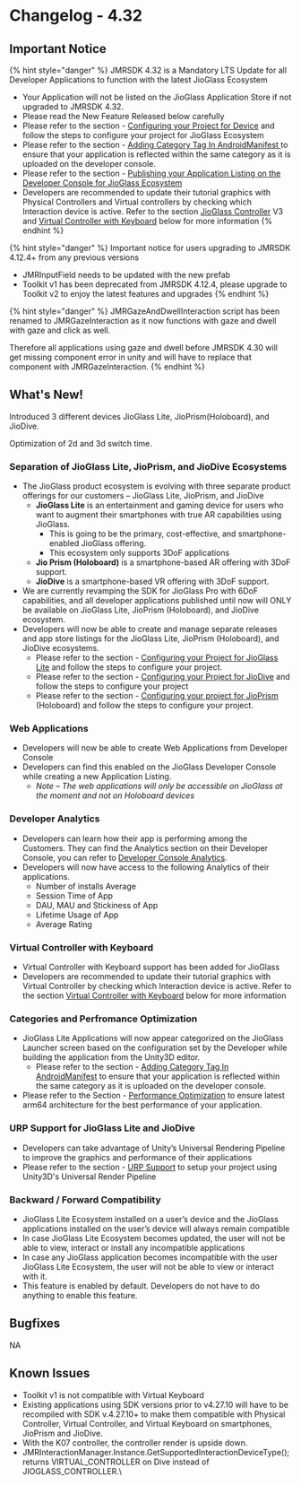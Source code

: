 # Changelog - 4.32

## Important Notice

{% hint style="danger" %}
JMRSDK 4.32 is a Mandatory LTS Update for all Developer Applications to function with the latest JioGlass Ecosystem

* Your Application will not be listed on the JioGlass Application Store if not upgraded to JMRSDK 4.32.
* Please read the New Feature Released below carefully
* Please refer to the section - [Configuring your Project for Device](../building-and-testing/publishing-to-target-device/#configuring-your-project-for-the-build-device) and follow the steps to configure your project for JioGlass Ecosystem
* Please refer to the section - [Adding Category Tag In AndroidManifest ](../building-and-testing/publishing-to-target-device/#adding-category-tag-in-androidmanifest)to ensure that your application is reflected within the same category as it is uploaded on the developer console.
* Please refer to the section - [Publishing your Application Listing on the Developer Console for JioGlass Ecosystem](../publish/publishing-to-jioglass-developer-console.md)
* Developers are recommended to update their tutorial graphics with Physical Controllers and Virtual controllers by checking which Interaction device is active. Refer to the section [JioGlass Controller](../develop/controller-interactions.md) V3 and [Virtual Controller with Keyboard](../controller-specifications/virtual-controller-virtual-keyboard-for-jioglass.md) below for more information
{% endhint %}

{% hint style="danger" %}
Important notice for users upgrading to JMRSDK 4.12.4+ from any previous versions

* JMRInputField needs to be updated with the new prefab
* Toolkit v1 has been deprecated from JMRSDK 4.12.4, please upgrade to Toolkit v2 to enjoy the latest features and upgrades
{% endhint %}

{% hint style="danger" %}
JMRGazeAndDwellInteraction script has been renamed to JMRGazeInteraction as it now functions with gaze and dwell with gaze and click as well.

Therefore all applications using gaze and dwell before JMRSDK 4.30 will get missing component error in unity and will have to replace that component with JMRGazeInteraction.
{% endhint %}

## What's New!  <a href="#new-features-released" id="new-features-released"></a>

Introduced 3 different devices JioGlass Lite, JioPrism(Holoboard), and JioDive.

Optimization of 2d and 3d switch time.

### **Separation of JioGlass Lite, JioPrism, and JioDive Ecosystems**&#x20;

* The JioGlass product ecosystem is evolving with three separate product offerings for our customers – JioGlass Lite, JioPrism, and JioDive&#x20;
  * **JioGlass Lite** is an entertainment and gaming device for users who want to augment their smartphones with true AR capabilities using JioGlass.&#x20;
    * This is going to be the primary, cost-effective, and smartphone-enabled JioGlass offering.&#x20;
    * This ecosystem only supports 3DoF applications&#x20;
  * **Jio Prism (Holoboard)** is a smartphone-based AR offering with 3DoF support.
  * **JioDive** is a smartphone-based VR offering with 3DoF support.
* We are currently revamping the SDK for JioGlass Pro with 6DoF capabilities, and all developer applications published until now will ONLY be available on JioGlass Lite, JioPrism (Holoboard), and JioDive ecosystem.&#x20;
* Developers will now be able to create and manage separate releases and app store listings for the JioGlass Lite, JioPrism (Holoboard), and JioDive ecosystems.&#x20;
  * Please refer to the section - [Configuring your Project for JioGlass Lite](../building-and-testing/publishing-to-target-device/#configuring-your-project-for-the-build-device) and follow the steps to configure your project.&#x20;
  * Please refer to the section - [Configuring your Project for JioDive](../building-and-testing/publishing-to-target-device/#configuring-your-project-for-the-build-device) and follow the steps to configure your project
  * Please refer to the section  - [Configuring your project for JioPrism](../building-and-testing/publishing-to-target-device/#configuring-your-project-for-the-build-device) (Holoboard) and follow the steps to configure your project.&#x20;

### **Web Applications**

* Developers will now be able to create Web Applications from Developer Console
* Developers can find this enabled on the JioGlass Developer Console while creating a new Application Listing.
  * _Note – The web applications will only be accessible on JioGlass at the moment and not on Holoboard devices_

### **Developer Analytics**&#x20;

* Developers can learn how their app is performing among the Customers. They can find the Analytics section on their Developer Console, you can refer to [Developer Console Analytics](../publish/developer-console-analytics.md).
* Developers will now have access to the following Analytics of their applications.
  * Number of installs Average&#x20;
  * Session Time of App&#x20;
  * DAU, MAU and Stickiness of App&#x20;
  * Lifetime Usage of App&#x20;
  * Average Rating

### **Virtual Controller with Keyboard**

* Virtual Controller with Keyboard support has been added for JioGlass&#x20;
* Developers are recommended to update their tutorial graphics with Virtual Controller by checking which Interaction device is active. Refer to the section [Virtual Controller with Keyboard](../controller-specifications/virtual-controller-virtual-keyboard-for-jioglass.md) below for more information

### **Categories and Perfromance Optimization**&#x20;

* JioGlass Lite Applications will now appear categorized on the JioGlass Launcher screen based on the configuration set by the Developer while building the application from the Unity3D editor.
  * Please refer to the section - [Adding Category Tag In AndroidManifest](../building-and-testing/publishing-to-target-device/#adding-category-tag-in-androidmanifest) to ensure that your application is reflected within the same category as it is uploaded on the developer console.
* Please refer to the Section - [Performance Optimization](../building-and-testing/publishing-to-target-device/performance-optimization.md) to ensure latest arm64 architecture for the best performance of your application.

### **URP Support for JioGlass Lite and JioDive**

* Developers can take advantage of Unity’s Universal Rendering Pipeline to improve the graphics and performance of their applications&#x20;
* Please refer to the section - [URP Support](../getting-started/urp-support/) to setup your project using Unity3D's Universal Render Pipeline

### **Backward / Forward Compatibility**

* JioGlass Lite Ecosystem installed on a user’s device and the JioGlass applications installed on the user’s device will always remain compatible&#x20;
* In case JioGlass Lite Ecosystem becomes updated, the user will not be able to view, interact or install any incompatible applications&#x20;
* In case any JioGlass application becomes incompatible with the user JioGlass Lite Ecosystem, the user will not be able to view or interact with it.
* This feature is enabled by default. Developers do not have to do anything to enable this feature.

## Bugfixes <a href="#bugfixes" id="bugfixes"></a>

NA

## Known Issues <a href="#known-issues" id="known-issues"></a>

* Toolkit v1 is not compatible with Virtual Keyboard
* Existing applications using SDK versions prior to v4.27.10 will have to be recompiled with SDK v.4.27.10+ to make them compatible with Physical Controller, Virtual Controller, and Virtual Keyboard on smartphones, JioPrism and JioDive.
* With the K07 controller, the controller render is upside down.&#x20;
* JMRInteractionManager.Instance.GetSupportedInteractionDeviceType(); returns VIRTUAL\_CONTROLLER on Dive instead of JIOGLASS\_CONTROLLER.\
